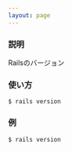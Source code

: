 ```yaml
---
layout: page
---
```


### 説明

Railsのバージョン

### 使い方

    $ rails version

### 例

    $ rails version